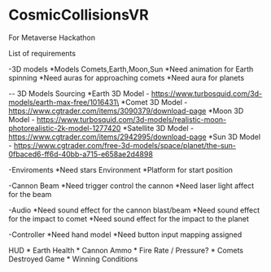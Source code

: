 # CosmicCollisionsVR
For Metaverse Hackathon

List of requirements

-3D models 
  *Models Comets,Earth,Moon,Sun 
  *Need animation for Earth spinning
  *Need auras for approaching comets
  *Need aura for planets

  -- 3D Models Sourcing
   *Earth 3D Model - https://www.turbosquid.com/3d-models/earth-max-free/1016431\
   *Comet 3D Model -  https://www.cgtrader.com/items/3090379/download-page
   *Moon 3D Model - https://www.turbosquid.com/3d-models/realistic-moon-photorealistic-2k-model-1277420
   *Satellite 3D Model - https://www.cgtrader.com/items/2942995/download-page
   *Sun 3D Model - https://www.cgtrader.com/free-3d-models/space/planet/the-sun-0fbaced6-ff6d-40bb-a715-e658ae2d4898
   
   
    


-Enviroments 
  *Need stars Environment
  *Platform for start position

-Cannon Beam
  *Need trigger control the cannon
  *Need laser light affect for the beam

-Audio
  *Need sound effect for the cannon blast/beam
  *Need sound effect for the impact to comet
  *Need sound effect for the impact to the planet

-Controller
 *Need hand model 
 *Need button input mapping assigned

 HUD
	* Earth Health
	* Cannon Ammo
	* Fire Rate / Pressure?
	* Comets Destroyed
Game
	* Winning Conditions
